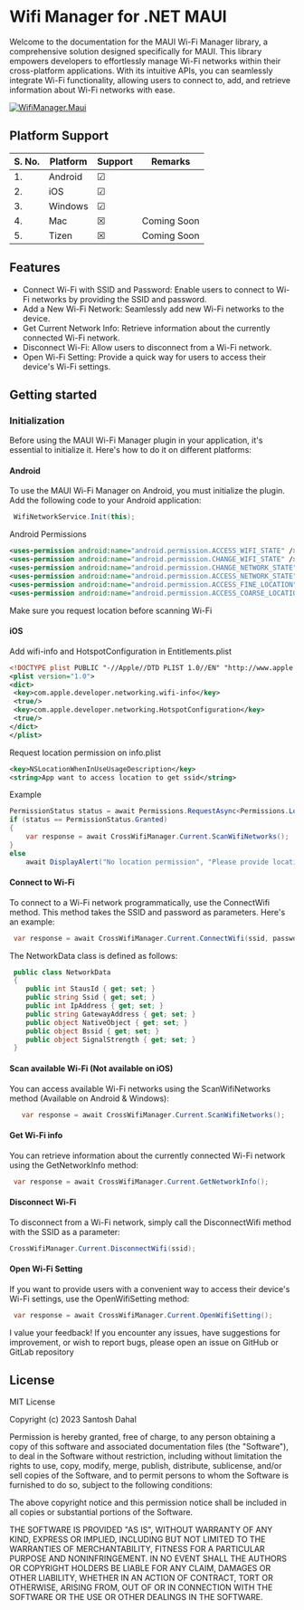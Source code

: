 # Wifi Manager for .NET MAUI

Welcome to the documentation for the MAUI Wi-Fi Manager library, a comprehensive solution designed specifically for MAUI. This library empowers developers to effortlessly manage Wi-Fi networks within their cross-platform applications. With its intuitive APIs, you can seamlessly integrate Wi-Fi functionality, allowing users to connect to, add, and retrieve information about Wi-Fi networks with ease.

[![WifiManager.Maui](https://img.shields.io/nuget/v/WifiManager.Maui)](https://www.nuget.org/packages/WifiManager.Maui/)


## Platform Support

| S. No. | Platform     |  Support  |    Remarks  |
| ------ | ------------ | --------- | ----------- |
| 1.     | Android      | &#9745;   |             |
| 2.     | iOS          | &#9745;   |             |
| 3.     | Windows      | &#9745;   |             |
| 4.     | Mac          | &#x2612;  | Coming Soon |
| 5.     | Tizen        | &#x2612;  | Coming Soon |

## Features

- Connect Wi-Fi with SSID and Password: Enable users to connect to Wi-Fi networks by providing the SSID and password.
- Add a New Wi-Fi Network: Seamlessly add new Wi-Fi networks to the device.
- Get Current Network Info: Retrieve information about the currently connected Wi-Fi network.
- Disconnect Wi-Fi: Allow users to disconnect from a Wi-Fi network.
- Open Wi-Fi Setting: Provide a quick way for users to access their device's Wi-Fi settings.

## Getting started

### Initialization

Before using the MAUI Wi-Fi Manager plugin in your application, it's essential to initialize it. Here's how to do it on different platforms:

#### Android

To use the MAUI Wi-Fi Manager on Android, you must initialize the plugin. Add the following code to your Android application:

```csharp
 WifiNetworkService.Init(this);
```

Android Permissions

```xml
<uses-permission android:name="android.permission.ACCESS_WIFI_STATE" />
<uses-permission android:name="android.permission.CHANGE_WIFI_STATE" />
<uses-permission android:name="android.permission.CHANGE_NETWORK_STATE" />
<uses-permission android:name="android.permission.ACCESS_NETWORK_STATE" />
<uses-permission android:name="android.permission.ACCESS_FINE_LOCATION" />
<uses-permission android:name="android.permission.ACCESS_COARSE_LOCATION" />
```

Make sure you request location before scanning Wi-Fi

#### iOS

Add wifi-info and HotspotConfiguration in Entitlements.plist

```xml
<!DOCTYPE plist PUBLIC "-//Apple//DTD PLIST 1.0//EN" "http://www.apple.com/DTDs/PropertyList-1.0.dtd">
<plist version="1.0">
<dict>
 <key>com.apple.developer.networking.wifi-info</key>
 <true/>
 <key>com.apple.developer.networking.HotspotConfiguration</key>
 <true/>
</dict>
</plist>
```

Request location permission on info.plist

```xml
<key>NSLocationWhenInUseUsageDescription</key>
<string>App want to access location to get ssid</string>
```

Example

```csharp
PermissionStatus status = await Permissions.RequestAsync<Permissions.LocationWhenInUse>();
if (status == PermissionStatus.Granted)
{
    var response = await CrossWifiManager.Current.ScanWifiNetworks();    
}
else
    await DisplayAlert("No location permission", "Please provide location permission", "OK");
```

#### Connect to Wi-Fi

To connect to a Wi-Fi network programmatically, use the ConnectWifi method. This method takes the SSID and password as parameters. Here's an example:

```csharp
 var response = await CrossWifiManager.Current.ConnectWifi(ssid, password);
```

The NetworkData class is defined as follows:

```csharp
 public class NetworkData
 {
    public int StausId { get; set; }
    public string Ssid { get; set; }
    public int IpAddress { get; set; }
    public string GatewayAddress { get; set; }
    public object NativeObject { get; set; }
    public object Bssid { get; set; }
    public object SignalStrength { get; set; }
 }
```

#### Scan available Wi-Fi (Not available on iOS)

You can access available Wi-Fi networks using the ScanWifiNetworks method (Available on Android & Windows):

```csharp
   var response = await CrossWifiManager.Current.ScanWifiNetworks();
```

#### Get Wi-Fi info

You can retrieve information about the currently connected Wi-Fi network using the GetNetworkInfo method:

```csharp
 var response = await CrossWifiManager.Current.GetNetworkInfo();
```

#### Disconnect Wi-Fi

To disconnect from a Wi-Fi network, simply call the DisconnectWifi method with the SSID as a parameter:

```csharp
CrossWifiManager.Current.DisconnectWifi(ssid);
```

#### Open Wi-Fi Setting

If you want to provide users with a convenient way to access their device's Wi-Fi settings, use the OpenWifiSetting method:

```csharp
 var response = await CrossWifiManager.Current.OpenWifiSetting();
```

I value your feedback! If you encounter any issues, have suggestions for improvement, or wish to report bugs, please open an issue on GitHub or GitLab repository

## License

MIT License

Copyright (c) 2023 Santosh Dahal

Permission is hereby granted, free of charge, to any person obtaining a copy
of this software and associated documentation files (the "Software"), to deal
in the Software without restriction, including without limitation the rights
to use, copy, modify, merge, publish, distribute, sublicense, and/or sell
copies of the Software, and to permit persons to whom the Software is
furnished to do so, subject to the following conditions:

The above copyright notice and this permission notice shall be included in all
copies or substantial portions of the Software.

THE SOFTWARE IS PROVIDED "AS IS", WITHOUT WARRANTY OF ANY KIND, EXPRESS OR
IMPLIED, INCLUDING BUT NOT LIMITED TO THE WARRANTIES OF MERCHANTABILITY,
FITNESS FOR A PARTICULAR PURPOSE AND NONINFRINGEMENT. IN NO EVENT SHALL THE
AUTHORS OR COPYRIGHT HOLDERS BE LIABLE FOR ANY CLAIM, DAMAGES OR OTHER
LIABILITY, WHETHER IN AN ACTION OF CONTRACT, TORT OR OTHERWISE, ARISING FROM,
OUT OF OR IN CONNECTION WITH THE SOFTWARE OR THE USE OR OTHER DEALINGS IN THE
SOFTWARE.
